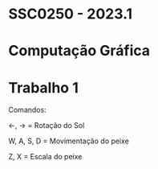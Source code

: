 # SSC0250 - 2023.1
# Computação Gráfica

# Trabalho 1
Comandos:

<-, -> = Rotação do Sol

W, A, S, D = Movimentação do peixe

Z, X = Escala do peixe
